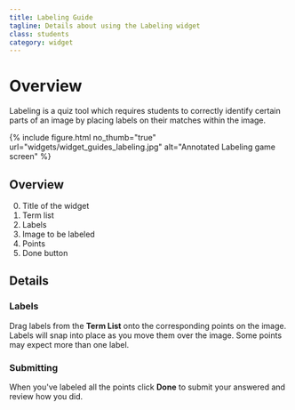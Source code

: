 ```yaml
---
title: Labeling Guide
tagline: Details about using the Labeling widget
class: students
category: widget
---
```

# Overview

Labeling is a quiz tool which requires students to correctly identify certain parts of an image by placing labels on their matches within the image.

{% include figure.html
	no_thumb="true"
	url="widgets/widget_guides_labeling.jpg"
	alt="Annotated Labeling game screen"
%}

## Overview

0. Title of the widget
0. Term list
0. Labels
0. Image to be labeled
0. Points
0. Done button

## Details

### Labels

Drag labels from the **Term List** onto the corresponding points on the image. Labels will snap into place as you move them over the image. Some points may expect more than one label.

### Submitting

When you've labeled all the points click **Done** to submit your answered and review how you did.
